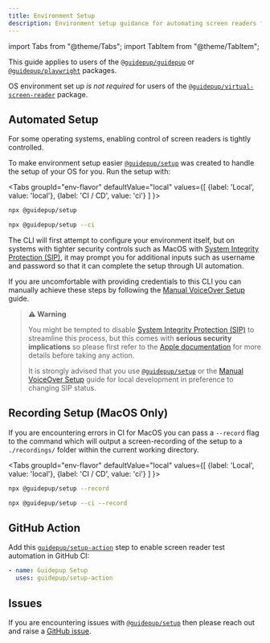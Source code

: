 ```yaml
---
title: Environment Setup
description: Environment setup guidance for automating screen readers for accessibility testing with Guidepup
---
```


import Tabs from "@theme/Tabs";
import TabItem from "@theme/TabItem";

This guide applies to users of the [`@guidepup/guidepup`](https://github.com/guidepup/guidepup) or [`@guidepup/playwright`](https://github.com/guidepup/guidepup-playwright) packages.

OS environment set up <em>is not required</em> for users of the [`@guidepup/virtual-screen-reader`](https://github.com/guidepup/virtual-screen-reader) package.

## Automated Setup

For some operating systems, enabling control of screen readers is tightly controlled.

To make environment setup easier [`@guidepup/setup`](https://github.com/guidepup/setup) was created to handle the setup of your OS for you. Run the setup with:

<Tabs
groupId="env-flavor"
defaultValue="local"
values={[
{label: 'Local', value: 'local'},
{label: 'CI / CD', value: 'ci'}
]
}>
<TabItem value="local">

```bash
npx @guidepup/setup
```

</TabItem>
<TabItem value="ci">

```bash
npx @guidepup/setup --ci
```

</TabItem>
</Tabs>

The CLI will first attempt to configure your environment itself, but on systems with tighter security controls such as MacOS with [System Integrity Protection (SIP)](https://support.apple.com/en-gb/HT204899), it may prompt you for additional inputs such as username and password so that it can complete the setup through UI automation.

If you are uncomfortable with providing credentials to this CLI you can manually achieve these steps by following the [Manual VoiceOver Setup](/docs/guides/manual-voiceover-setup) guide.

> **⚠️ Warning**
>
> You might be tempted to disable [System Integrity Protection (SIP)](https://support.apple.com/en-gb/HT204899) to streamline this process, but this comes with **serious security implications** so please first refer to the [Apple documentation](https://developer.apple.com/documentation/security/disabling_and_enabling_system_integrity_protection) for more details before taking any action.
>
> It is strongly advised that you use [`@guidepup/setup`](https://github.com/guidepup/setup) or the [Manual VoiceOver Setup](/docs/guides/manual-voiceover-setup) guide for local development in preference to changing SIP status.

## Recording Setup (MacOS Only)

If you are encountering errors in CI for MacOS you can pass a `--record` flag to the command which will output a screen-recording of the setup to a `./recordings/` folder within the current working directory.

<Tabs
groupId="env-flavor"
defaultValue="local"
values={[
{label: 'Local', value: 'local'},
{label: 'CI / CD', value: 'ci'}
]
}>
<TabItem value="local">

```bash
npx @guidepup/setup --record
```

</TabItem>
<TabItem value="ci">

```bash
npx @guidepup/setup --ci --record
```

</TabItem>
</Tabs>

## GitHub Action

Add this [`guidepup/setup-action`](https://github.com/marketplace/actions/guidepup-setup) step to enable screen reader test automation in GitHub CI:

```yaml
- name: Guidepup Setup
  uses: guidepup/setup-action
```

## Issues

If you are encountering issues with [`@guidepup/setup`](https://github.com/guidepup/setup) then please reach out and raise a [GitHub issue](https://github.com/guidepup/setup/issues).
